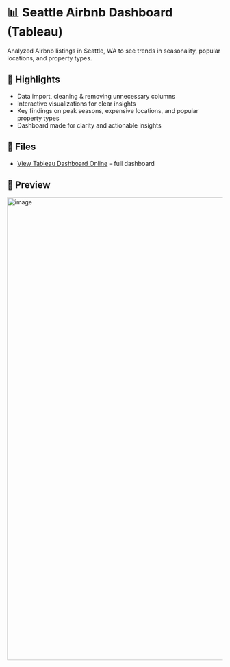 # 📊 Seattle Airbnb Dashboard (Tableau)

Analyzed Airbnb listings in Seattle, WA to see trends in seasonality, popular locations, and property types.

## 🔑 Highlights
- Data import, cleaning & removing unnecessary columns  
- Interactive visualizations for clear insights  
- Key findings on peak seasons, expensive locations, and popular property types  
- Dashboard made for clarity and actionable insights  

## 📂 Files

- [View Tableau Dashboard Online](https://public.tableau.com/app/profile/izzat.shuhratov/viz/AirBnBFullProject_17566649471650/Dashboard1) – full dashboard


## 👀 Preview
<img width="1920" height="1080" alt="image" src="https://github.com/user-attachments/assets/ba1b5150-967e-411c-9044-ccf9cbd8f8b4" />
 
